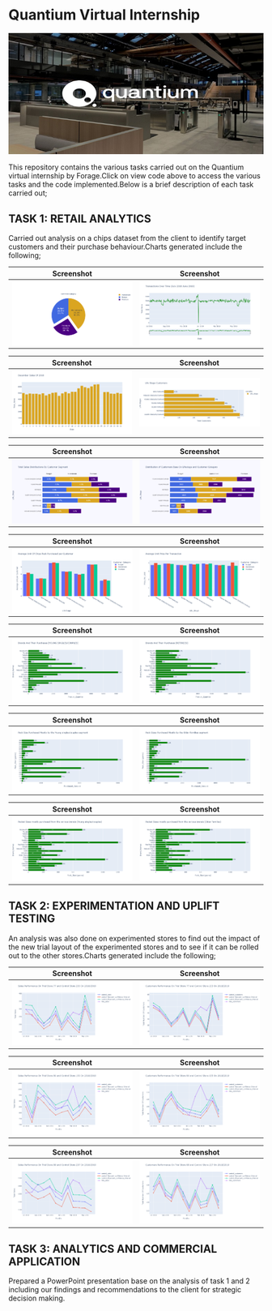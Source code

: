 # Quantium Virtual Internship
![](quantium_retail_analysis.jpg)

This repository contains the various tasks carried out on the Quantium virtual internship by Forage.Click on view code above to access the various tasks and the code implemented.Below is a brief description of each task carried out;

## TASK 1: RETAIL ANALYTICS
Carried out analysis on a chips dataset from the client to identify target customers and their purchase behaviour.Charts generated include the following;

Screenshot                                  |                Screenshot
:-----------------------------------------: | :-----------------------------------------:
![](img1.png)                               |    ![](img3.png)

Screenshot                                  |                Screenshot
:-----------------------------------------: | :-----------------------------------------:
![](img4.png)                               |    ![](img5.png)

Screenshot                                  |                Screenshot
:-----------------------------------------: | :-----------------------------------------:
![](img6.png)                               |    ![](img7.png)

Screenshot                                  |                Screenshot
:-----------------------------------------: | :-----------------------------------------:
![](img8.png)                               |    ![](img9.png)

Screenshot                                  |                Screenshot
:-----------------------------------------: | :-----------------------------------------:
![](img10.png)                              |    ![](img11.png)

Screenshot                                  |                Screenshot
:-----------------------------------------: | :-----------------------------------------:
![](img12.png)                              |    ![](img13.png)

Screenshot                                  |                Screenshot
:-----------------------------------------: | :-----------------------------------------:
![](img14.png)                              |    ![](img15.png)


## TASK 2: EXPERIMENTATION AND UPLIFT TESTING
An analysis was also done on experimented stores to find out the impact of the new trial layout of the experimented stores and to see if it can be rolled out to the other stores.Charts generated include the following;

Screenshot                                  |                Screenshot
:-----------------------------------------: | :-----------------------------------------:
![](img_1.1.png)                              |    ![](img_1.2.png)

Screenshot                                  |                Screenshot
:-----------------------------------------: | :-----------------------------------------:
![](img_2.1.png)                              |    ![](img_2.2.png)

Screenshot                                  |                Screenshot
:-----------------------------------------: | :-----------------------------------------:
![](img_3.1.png)                              |    ![](img_3.2.png)


## TASK 3: ANALYTICS AND COMMERCIAL APPLICATION
Prepared a PowerPoint presentation base on the analysis of task 1 and 2 including our findings and recommendations to the client for strategic decision making.




